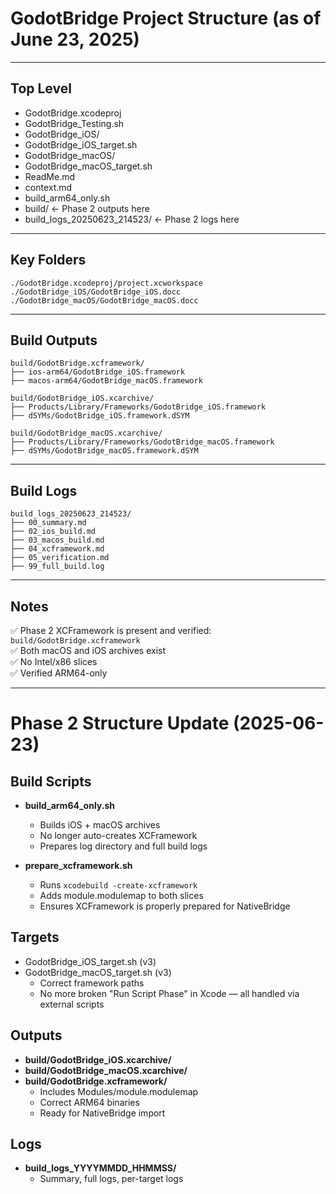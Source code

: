 # GodotBridge Project Structure (as of June 23, 2025)

---

## Top Level

- GodotBridge.xcodeproj
- GodotBridge_Testing.sh
- GodotBridge_iOS/
- GodotBridge_iOS_target.sh
- GodotBridge_macOS/
- GodotBridge_macOS_target.sh
- ReadMe.md
- context.md
- build_arm64_only.sh
- build/  ← Phase 2 outputs here
- build_logs_20250623_214523/  ← Phase 2 logs here

---

## Key Folders

```text
./GodotBridge.xcodeproj/project.xcworkspace
./GodotBridge_iOS/GodotBridge_iOS.docc
./GodotBridge_macOS/GodotBridge_macOS.docc
```

---

## Build Outputs

```text
build/GodotBridge.xcframework/
├── ios-arm64/GodotBridge_iOS.framework
├── macos-arm64/GodotBridge_macOS.framework

build/GodotBridge_iOS.xcarchive/
├── Products/Library/Frameworks/GodotBridge_iOS.framework
├── dSYMs/GodotBridge_iOS.framework.dSYM

build/GodotBridge_macOS.xcarchive/
├── Products/Library/Frameworks/GodotBridge_macOS.framework
├── dSYMs/GodotBridge_macOS.framework.dSYM
```

---

## Build Logs

```text
build_logs_20250623_214523/
├── 00_summary.md
├── 02_ios_build.md
├── 03_macos_build.md
├── 04_xcframework.md
├── 05_verification.md
├── 99_full_build.log
```

---

## Notes

✅ Phase 2 XCFramework is present and verified: `build/GodotBridge.xcframework`  
✅ Both macOS and iOS archives exist  
✅ No Intel/x86 slices  
✅ Verified ARM64-only

---

# Phase 2 Structure Update (2025-06-23)

## Build Scripts

- **build_arm64_only.sh**
  - Builds iOS + macOS archives
  - No longer auto-creates XCFramework
  - Prepares log directory and full build logs

- **prepare_xcframework.sh**
  - Runs `xcodebuild -create-xcframework`
  - Adds module.modulemap to both slices
  - Ensures XCFramework is properly prepared for NativeBridge

## Targets

- GodotBridge_iOS_target.sh (v3)
- GodotBridge_macOS_target.sh (v3)
  - Correct framework paths
  - No more broken "Run Script Phase" in Xcode — all handled via external scripts

## Outputs

- **build/GodotBridge_iOS.xcarchive/**
- **build/GodotBridge_macOS.xcarchive/**
- **build/GodotBridge.xcframework/**
  - Includes Modules/module.modulemap
  - Correct ARM64 binaries
  - Ready for NativeBridge import

## Logs

- **build_logs_YYYYMMDD_HHMMSS/**
  - Summary, full logs, per-target logs
